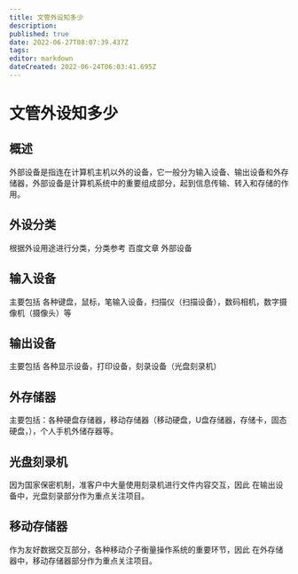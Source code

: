 ```yaml
---
title: 文管外设知多少
description: 
published: true
date: 2022-06-27T08:07:39.437Z
tags: 
editor: markdown
dateCreated: 2022-06-24T06:03:41.695Z
---
```


# 文管外设知多少
## 概述
外部设备是指连在计算机主机以外的设备，它一般分为输入设备、输出设备和外存储器，外部设备是计算机系统中的重要组成部分，起到信息传输、转入和存储的作用。
## 外设分类
根据外设用途进行分类，分类参考 百度文章 外部设备

## 输入设备
主要包括 各种键盘，鼠标，笔输入设备，扫描仪（扫描设备），数码相机，数字摄像机（摄像头）等

## 输出设备
主要包括 各种显示设备，打印设备，刻录设备（光盘刻录机）

## 外存储器
主要包括：各种硬盘存储器，移动存储器（移动硬盘，U盘存储器，存储卡，固态硬盘，），个人手机外储存器等。


## 光盘刻录机
 因为国家保密机制，准客户中大量使用刻录机进行文件内容交互，因此 在输出设备中，光盘刻录部分作为重点关注项目。
## 移动存储器
 作为友好数据交互部分，各种移动介子衡量操作系统的重要环节，因此 在外存储器中，移动存储器部分作为重点关注项目。